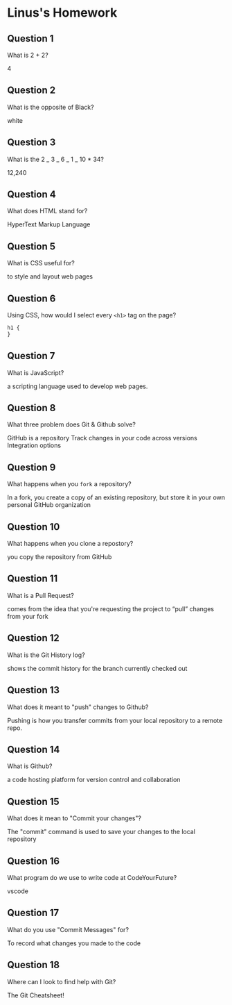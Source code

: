 # Linus's Homework

## Question 1

What is 2 + 2?

4

## Question 2

What is the opposite of Black?

white

## Question 3

What is the 2 _ 3 _ 6 _ 1 _ 10 \* 34?

12,240

## Question 4

What does HTML stand for?

HyperText Markup Language

## Question 5

What is CSS useful for?

to style and layout web pages

## Question 6

Using CSS, how would I select every `<h1>` tag on the page?

```css
h1 {
}
```

## Question 7

What is JavaScript?

a scripting language used to develop web pages.

## Question 8

What three problem does Git & Github solve?

GitHub is a repository
Track changes in your code across versions
Integration options

## Question 9

What happens when you `fork` a repository?

In a fork, you create a copy of an existing repository, but store it in your own personal GitHub organization

## Question 10

What happens when you clone a repostory?

you copy the repository from GitHub

## Question 11

What is a Pull Request?

comes from the idea that you're requesting the project to “pull” changes from your fork

## Question 12

What is the Git History log?

shows the commit history for the branch currently checked out

## Question 13

What does it meant to "push" changes to Github?

Pushing is how you transfer commits from your local repository to a remote repo.

## Question 14

What is Github?

a code hosting platform for version control and collaboration

## Question 15

What does it mean to "Commit your changes"?

The "commit" command is used to save your changes to the local repository

## Question 16

What program do we use to write code at CodeYourFuture?

vscode

## Question 17

What do you use "Commit Messages" for?

To record what changes you made to the code

## Question 18

Where can I look to find help with Git?

The Git Cheatsheet!
